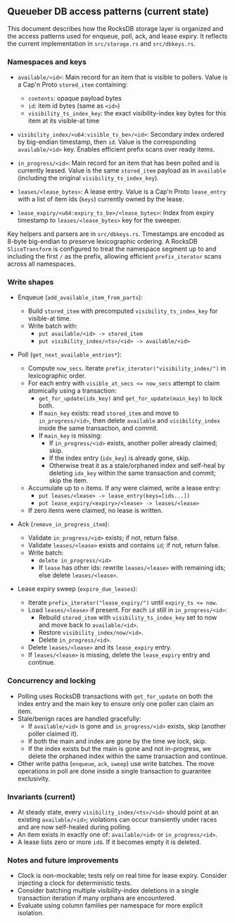 ## Queueber DB access patterns (current state)

This document describes how the RocksDB storage layer is organized and the access patterns used for enqueue, poll, ack, and lease expiry. It reflects the current implementation in `src/storage.rs` and `src/dbkeys.rs`.

### Namespaces and keys

- `available/<id>`: Main record for an item that is visible to pollers. Value is a Cap'n Proto `stored_item` containing:
  - `contents`: opaque payload bytes
  - `id`: item id bytes (same as `<id>`)
  - `visibility_ts_index_key`: the exact visibility-index key bytes for this item at its visible-at time

- `visibility_index/<u64:visible_ts_be>/<id>`: Secondary index ordered by big-endian timestamp, then `id`. Value is the corresponding `available/<id>` key. Enables efficient prefix scans over ready items.

- `in_progress/<id>`: Main record for an item that has been polled and is currently leased. Value is the same `stored_item` payload as in `available` (including the original `visibility_ts_index_key`).

- `leases/<lease_bytes>`: A lease entry. Value is a Cap'n Proto `lease_entry` with a list of item ids (`keys`) currently owned by the lease.

- `lease_expiry/<u64:expiry_ts_be>/<lease_bytes>`: Index from expiry timestamp to `leases/<lease_bytes>` key for the sweeper.

Key helpers and parsers are in `src/dbkeys.rs`. Timestamps are encoded as 8-byte big-endian to preserve lexicographic ordering. A RocksDB `SliceTransform` is configured to treat the namespace segment up to and including the first `/` as the prefix, allowing efficient `prefix_iterator` scans across all namespaces.

### Write shapes

- Enqueue (`add_available_item_from_parts`):
  - Build `stored_item` with precomputed `visibility_ts_index_key` for visible-at time.
  - Write batch with:
    - `put available/<id> -> stored_item`
    - `put visibility_index/<ts>/<id> -> available/<id>`

- Poll (`get_next_available_entries*`):
  - Compute `now_secs`. Iterate `prefix_iterator("visibility_index/")` in lexicographic order.
  - For each entry with `visible_at_secs <= now_secs` attempt to claim atomically using a transaction:
    - `get_for_update(idx_key)` and `get_for_update(main_key)` to lock both.
    - If `main_key` exists: read `stored_item` and move to `in_progress/<id>`, then delete `available` and `visibility_index` inside the same transaction, and commit.
    - If `main_key` is missing:
      - If `in_progress/<id>` exists, another poller already claimed; skip.
      - If the index entry (`idx_key`) is already gone, skip.
      - Otherwise treat it as a stale/orphaned index and self-heal by deleting `idx_key` within the same transaction and commit; skip the item.
  - Accumulate up to `n` items. If any were claimed, write a lease entry:
    - `put leases/<lease> -> lease_entry(keys=[ids...])`
    - `put lease_expiry/<expiry>/<lease> -> leases/<lease>`
  - If zero items were claimed, no lease is written.

- Ack (`remove_in_progress_item`):
  - Validate `in_progress/<id>` exists; if not, return false.
  - Validate `leases/<lease>` exists and contains `id`; if not, return false.
  - Write batch:
    - `delete in_progress/<id>`
    - If `lease` has other ids: rewrite `leases/<lease>` with remaining ids; else delete `leases/<lease>`.

- Lease expiry sweep (`expire_due_leases`):
  - Iterate `prefix_iterator("lease_expiry/")` until `expiry_ts <= now`.
  - Load `leases/<lease>` if present. For each `id` still in `in_progress/<id>`:
    - Rebuild `stored_item` with `visibility_ts_index_key` set to now and move back to `available/<id>`.
    - Restore `visibility_index/now/<id>`.
    - Delete `in_progress/<id>`.
  - Delete `leases/<lease>` and its `lease_expiry` entry.
  - If `leases/<lease>` is missing, delete the `lease_expiry` entry and continue.

### Concurrency and locking

- Polling uses RocksDB transactions with `get_for_update` on both the index entry and the main key to ensure only one poller can claim an item.
- Stale/benign races are handled gracefully:
  - If `available/<id>` is gone and `in_progress/<id>` exists, skip (another poller claimed it).
  - If both the main and index are gone by the time we lock, skip.
  - If the index exists but the main is gone and not in-progress, we delete the orphaned index within the same transaction and continue.
- Other write paths (`enqueue`, `ack`, `sweep`) use write batches. The move operations in poll are done inside a single transaction to guarantee exclusivity.

### Invariants (current)

- At steady state, every `visibility_index/<ts>/<id>` should point at an existing `available/<id>`; violations can occur transiently under races and are now self-healed during polling.
- An item exists in exactly one of: `available/<id>` or `in_progress/<id>`.
- A lease lists zero or more `id`s. If it becomes empty it is deleted.

### Notes and future improvements

- Clock is non-mockable; tests rely on real time for lease expiry. Consider injecting a clock for deterministic tests.
- Consider batching multiple visibility-index deletions in a single transaction iteration if many orphans are encountered.
- Evaluate using column families per namespace for more explicit isolation.

